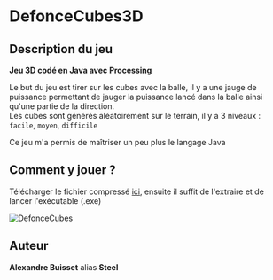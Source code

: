 
# DefonceCubes3D

## Description du jeu

**Jeu 3D codé en Java avec Processing**  

Le but du jeu est tirer sur les cubes avec la balle, il y a une jauge de puissance permettant de jauger la puissance lancé dans la balle ainsi
qu'une partie de la direction.  
Les cubes sont générés aléatoirement sur le terrain, il y a 3 niveaux : `facile`, `moyen`, `difficile`

Ce jeu m'a permis de maîtriser un peu plus le langage Java


## Comment y jouer ?

Télécharger le fichier compressé [ici](https://github.com/Steelataure/DefonceCubes3D/releases/tag/DefonceCube3D), ensuite il suffit de l'extraire et de lancer l'exécutable (.exe)

![DefonceCubes](https://user-images.githubusercontent.com/59340020/99098233-02339d00-25d9-11eb-8d49-aebeb44a79b3.PNG)

## Auteur

**Alexandre Buisset** alias **Steel**
